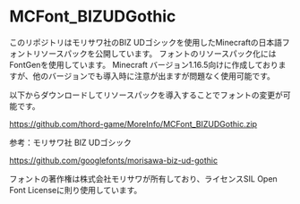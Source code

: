 # MCFont_BIZUDGothic

このリポジトリはモリサワ社のBIZ UDゴシックを使用したMinecraftの日本語フォントリソースパックを公開しています。
フォントのリソースパック化にはFontGenを使用しています。
Minecraft バージョン1.16.5向けに作成しておりますが、他のバージョンでも導入時に注意が出ますが問題なく使用可能です。

以下からダウンロードしてリソースパックを導入することでフォントの変更が可能です。

https://github.com/thord-game/MoreInfo/MCFont_BIZUDGothic.zip


参考：モリサワ社 BIZ UDゴシック

https://github.com/googlefonts/morisawa-biz-ud-gothic

フォントの著作権は株式会社モリサワが所有しており、ライセンスSIL Open Font Licenseに則り使用しています。



